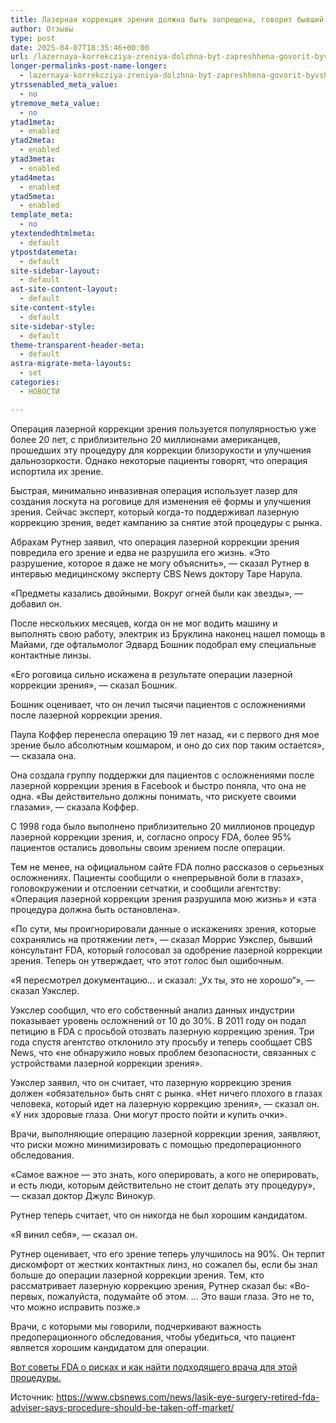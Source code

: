 ```yaml
---
title: Лазерная коррекция зрения должна быть запрещена, говорит бывший консультант FDA
author: Отзывы
type: post
date: 2025-04-07T18:35:46+00:00
url: /lazernaya-korrekcziya-zreniya-dolzhna-byt-zapreshhena-govorit-byvshij-konsultant-fda/
longer-permalinks-post-name-longer:
  - lazernaya-korrekcziya-zreniya-dolzhna-byt-zapreshhena-govorit-byvshij-konsultant-fda
ytrssenabled_meta_value:
  - no
ytremove_meta_value:
  - no
ytad1meta:
  - enabled
ytad2meta:
  - enabled
ytad3meta:
  - enabled
ytad4meta:
  - enabled
ytad5meta:
  - enabled
template_meta:
  - no
ytextendedhtmlmeta:
  - default
ytpostdatemeta:
  - default
site-sidebar-layout:
  - default
ast-site-content-layout:
  - default
site-content-style:
  - default
site-sidebar-style:
  - default
theme-transparent-header-meta:
  - default
astra-migrate-meta-layouts:
  - set
categories:
  - НОВОСТИ

---
```

<p style="text-align: center;">
  <p class="" data-start="154" data-end="423">
    Операция лазерной коррекции зрения пользуется популярностью уже более 20 лет, с приблизительно 20 миллионами американцев, прошедших эту процедуру для коррекции близорукости и улучшения дальнозоркости. Однако некоторые пациенты говорят, что операция испортила их зрение.
  </p>
  
  <p class="" data-start="425" data-end="678">
    Быстрая, минимально инвазивная операция использует лазер для создания лоскута на роговице для изменения её формы и улучшения зрения. Сейчас эксперт, который когда-то поддерживал лазерную коррекцию зрения, ведет кампанию за снятие этой процедуры с рынка.
  </p>
  
  <p class="" style="text-align: left;" data-start="680" data-end="924">
    Абрахам Рутнер заявил, что операция лазерной коррекции зрения повредила его зрение и едва не разрушила его жизнь. «Это разрушение, которое я даже не могу объяснить», — сказал Рутнер в интервью медицинскому эксперту CBS News доктору Таре Нарула.
  </p>
  
  <p class="" style="text-align: center;" data-start="680" data-end="924">
  </p>
  
  <p class="" data-start="926" data-end="999">
    «Предметы казались двойными. Вокруг огней были как звезды», — добавил он.
  </p>
  
  <p class="" data-start="1001" data-end="1206">
    После нескольких месяцев, когда он не мог водить машину и выполнять свою работу, электрик из Бруклина наконец нашел помощь в Майами, где офтальмолог Эдвард Бошник подобрал ему специальные контактные линзы.
  </p>
  
  <p class="" data-start="1208" data-end="1304">
    «Его роговица сильно искажена в результате операции лазерной коррекции зрения», — сказал Бошник.
  </p>
  
  <p class="" data-start="1306" data-end="1401">
    Бошник оценивает, что он лечил тысячи пациентов с осложнениями после лазерной коррекции зрения.
  </p>
  
  <p class="" data-start="1403" data-end="1551">
    Паула Коффер перенесла операцию 19 лет назад, «и с первого дня мое зрение было абсолютным кошмаром, и оно до сих пор таким остается», — сказала она.
  </p>
  
  <p class="" data-start="1553" data-end="1770">
    Она создала группу поддержки для пациентов с осложнениями после лазерной коррекции зрения в Facebook и быстро поняла, что она не одна. «Вы действительно должны понимать, что рискуете своими глазами», — сказала Коффер.
  </p>
  
  <p class="" data-start="1772" data-end="1954">
    С 1998 года было выполнено приблизительно 20 миллионов процедур лазерной коррекции зрения, и, согласно опросу FDA, более 95% пациентов остались довольны своим зрением после операции.
  </p>
  
  <p class="" data-start="1956" data-end="2243">
    Тем не менее, на официальном сайте FDA полно рассказов о серьезных осложнениях. Пациенты сообщили о «непрерывной боли в глазах», головокружении и отслоении сетчатки, и сообщили агентству: «Операция лазерной коррекции зрения разрушила мою жизнь» и «эта процедура должна быть остановлена».
  </p>
  
  <p class="" data-start="2245" data-end="2500">
    «По сути, мы проигнорировали данные о искажениях зрения, которые сохранялись на протяжении лет», — сказал Моррис Уэкслер, бывший консультант FDA, который голосовал за одобрение лазерной коррекции зрения. Теперь он утверждает, что этот голос был ошибочным.
  </p>
  
  <p class="" data-start="2502" data-end="2585">
    «Я пересмотрел документацию&#8230; и сказал: „Ух ты, это не хорошо“», — сказал Уэкслер.
  </p>
  
  <p class="" data-start="2587" data-end="2949">
    Уэкслер сообщил, что его собственный анализ данных индустрии показывает уровень осложнений от 10 до 30%. В 2011 году он подал петицию в FDA с просьбой отозвать лазерную коррекцию зрения. Три года спустя агентство отклонило эту просьбу и теперь сообщает CBS News, что «не обнаружило новых проблем безопасности, связанных с устройствами лазерной коррекции зрения».
  </p>
  
  <p class="" data-start="2951" data-end="3210">
    Уэкслер заявил, что он считает, что лазерную коррекцию зрения должен «обязательно» быть снят с рынка. «Нет ничего плохого в глазах человека, который идет на лазерную коррекцию зрения», — сказал он. «У них здоровые глаза. Они могут просто пойти и купить очки».
  </p>
  
  <p class="" data-start="3212" data-end="3349">
    Врачи, выполняющие операцию лазерной коррекции зрения, заявляют, что риски можно минимизировать с помощью предоперационного обследования.
  </p>
  
  <p class="" data-start="3351" data-end="3516">
    «Самое важное — это знать, кого оперировать, а кого не оперировать, и есть люди, которым действительно не стоит делать эту процедуру», — сказал доктор Джулс Винокур.
  </p>
  
  <p class="" data-start="3518" data-end="3582">
    Рутнер теперь считает, что он никогда не был хорошим кандидатом.
  </p>
  
  <p class="" data-start="3584" data-end="3612">
    «Я винил себя», — сказал он.
  </p>
  
  <p class="" data-start="3614" data-end="3965">
    Рутнер оценивает, что его зрение теперь улучшилось на 90%. Он терпит дискомфорт от жестких контактных линз, но сожалел бы, если бы знал больше до операции лазерной коррекции зрения. Тем, кто рассматривает лазерную коррекцию зрения, Рутнер сказал бы: «Во-первых, пожалуйста, подумайте об этом. &#8230; Это ваши глаза. Это не то, что можно исправить позже.»
  </p>
  
  <p class="" data-start="3967" data-end="4122">
    Врачи, с которыми мы говорили, подчеркивают важность предоперационного обследования, чтобы убедиться, что пациент является хорошим кандидатом для операции.
  </p>
  
  <p class="" data-start="4124" data-end="4197">
    <a href="https://www.fda.gov/medical-devices/lasik/what-are-risks-and-how-can-i-find-right-doctor-me">Вот советы FDA о рисках и как найти подходящего врача для этой процедуры.</a>
  </p>
  
  <p data-start="4124" data-end="4197">
    Источник: <a href="https://www.cbsnews.com/news/lasik-eye-surgery-retired-fda-adviser-says-procedure-should-be-taken-off-market/">https://www.cbsnews.com/news/lasik-eye-surgery-retired-fda-adviser-says-procedure-should-be-taken-off-market/</a>
  </p>